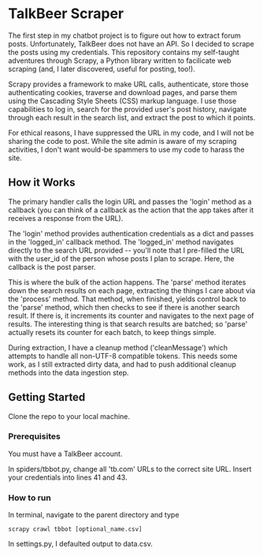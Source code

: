 
# TalkBeer Scraper

The first step in my chatbot project is to figure out how to extract forum posts. Unfortunately, TalkBeer does not have an API. So I decided to scrape the posts using my credentials. This repository contains my self-taught adventures through Scrapy, a Python library written to facilicate web scraping (and, I later discovered, useful for posting, too!). 

Scrapy provides a framework to make URL calls, authenticate, store those authenticating cookies, traverse and download pages, and parse them using the Cascading Style Sheets (CSS) markup language. I use those capabilities to log in, search for the provided user's post history, navigate through each result in the search list, and extract the post to which it points. 

For ethical reasons, I have suppressed the URL in my code, and I will not be sharing the code to post. While the site admin is aware of my scraping activities, I don't want would-be spammers to use my code to harass the site. 


## How it Works

The primary handler calls the login URL and passes the 'login' method as a callback (you can think of a callback as the action that the app takes after it receives a response from the URL). 

The 'login' method provides authentication credentials as a dict and passes in the 'logged_in' callback method. The 'logged_in' method navigates directly to the search URL provided -- you'll note that I pre-filled the URL with the user_id of the person whose posts I plan to scrape. Here, the callback is the post parser. 

This is where the bulk of the action happens. The 'parse' method iterates down the search results on each page, extracting the things I care about via the 'process' method. That method, when finished, yields control back to the 'parse' method, which then checks to see if there is another search result. If there is, it increments its counter and navigates to the next page of results. The interesting thing is that search results are batched; so 'parse' actually resets its counter for each batch, to keep things simple. 

During extraction, I have a cleanup method ('cleanMessage') which attempts to handle all non-UTF-8 compatible tokens. This needs some work, as I still extracted dirty data, and had to push additional cleanup methods into the data ingestion step. 


## Getting Started

Clone the repo to your local machine. 

### Prerequisites 

You must have a TalkBeer account. 

In spiders/tbbot.py, change all 'tb.com' URLs to the correct site URL. Insert your credentials into lines 41 and 43. 

### How to run 

In terminal, navigate to the parent directory and type 

```
scrapy crawl tbbot [optional_name.csv]
```

In settings.py, I defaulted output to data.csv. 

